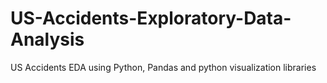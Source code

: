 # US-Accidents-Exploratory-Data-Analysis
US Accidents EDA using Python, Pandas and python visualization libraries

